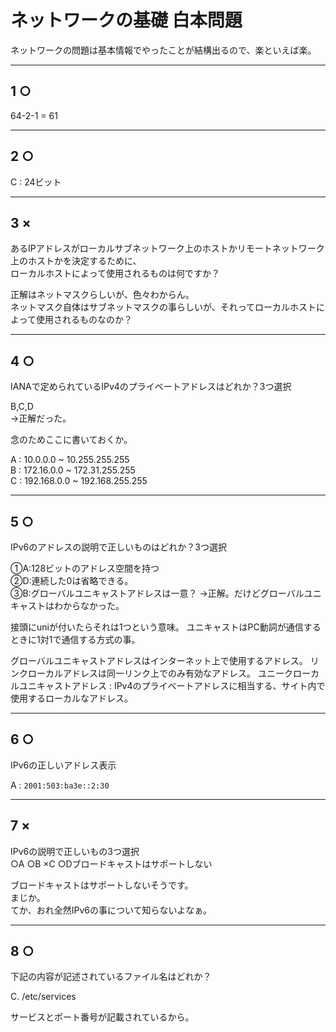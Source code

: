 # ネットワークの基礎 白本問題

ネットワークの問題は基本情報でやったことが結構出るので、楽といえば楽。  

---

## 1 ○
64-2-1 = 61

---

## 2 ○
C : 24ビット

---

## 3 ×
あるIPアドレスがローカルサブネットワーク上のホストかリモートネットワーク上のホストかを決定するために、  
ローカルホストによって使用されるものは何ですか？  

正解はネットマスクらしいが、色々わからん。  
ネットマスク自体はサブネットマスクの事らしいが、それってローカルホストによって使用されるものなのか？  

---

## 4 ○
IANAで定められているIPv4のプライベートアドレスはどれか？3つ選択  

B,C,D  
→正解だった。


念のためここに書いておくか。  

A : 10.0.0.0 ~ 10.255.255.255  
B : 172.16.0.0 ~ 172.31.255.255  
C : 192.168.0.0 ~ 192.168.255.255  

---

## 5 ○
IPv6のアドレスの説明で正しいものはどれか？3つ選択  

①A:128ビットのアドレス空間を持つ  
②D:連続した0は省略できる。  
③B:グローバルユニキャストアドレスは一意？
→正解。だけどグローバルユニキャストはわからなかった。  

接頭にuniが付いたらそれは1つという意味。
ユニキャストはPC動詞が通信するときに1対1で通信する方式の事。

グローバルユニキャストアドレスはインターネット上で使用するアドレス。
リンクローカルアドレスは同一リンク上でのみ有効なアドレス。
ユニークローカルユニキャストアドレス : IPv4のプライベートアドレスに相当する、サイト内で使用するローカルなアドレス。  

---

## 6 ○
IPv6の正しいアドレス表示

A : `2001:503:ba3e::2:30`  

---

## 7 ×
IPv6の説明で正しいもの3つ選択  
○A
○B
×C
○Dブロードキャストはサポートしない

ブロードキャストはサポートしないそうです。  
まじか。  
てか、おれ全然IPv6の事について知らないよなぁ。  

---

## 8 ○
下記の内容が記述されているファイル名はどれか？

C. /etc/services  

サービスとポート番号が記載されているから。  
